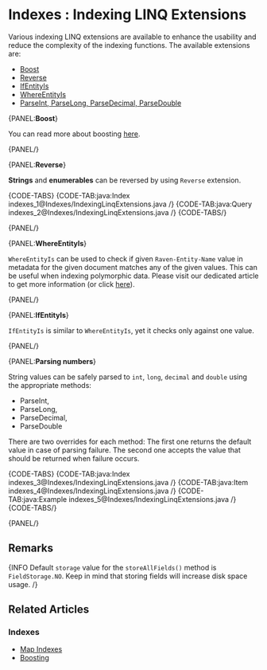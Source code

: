 # Indexes : Indexing LINQ Extensions

Various indexing LINQ extensions are available to enhance the usability and reduce the complexity of the indexing functions. The available extensions are:

- [Boost](../indexes/indexing-linq-extensions#boost)
- [Reverse](../indexes/indexing-linq-extensions#reverse)
- [IfEntityIs](../indexes/indexing-linq-extensions#ifentityis)
- [WhereEntityIs](../indexes/indexing-linq-extensions#whereentityis)
- [ParseInt, ParseLong, ParseDecimal, ParseDouble](../indexes/indexing-linq-extensions#parsing-numbers)

{PANEL:**Boost**}

You can read more about boosting [here](../indexes/boosting).

{PANEL/}

{PANEL:**Reverse**}

**Strings** and **enumerables** can be reversed by using `Reverse` extension.

{CODE-TABS}
{CODE-TAB:java:Index indexes_1@Indexes/IndexingLinqExtensions.java /}
{CODE-TAB:java:Query indexes_2@Indexes/IndexingLinqExtensions.java /}
{CODE-TABS/}

{PANEL/}

{PANEL:**WhereEntityIs**}

`WhereEntityIs` can be used to check if given `Raven-Entity-Name` value in metadata for the given document matches any of the given values. This can be useful when indexing polymorphic data. Please visit our dedicated article to get more information (or click [here](../indexes/indexing-polymorphic-data#other-ways)).

{PANEL/}

{PANEL:**IfEntityIs**}

`IfEntityIs` is similar to `WhereEntityIs`, yet it checks only against one value.

{PANEL/}

{PANEL:**Parsing numbers**}

String values can be safely parsed to `int`, `long`, `decimal` and `double` using the appropriate methods:

- ParseInt,
- ParseLong,
- ParseDecimal,
- ParseDouble

There are two overrides for each method: The first one returns the default value in case of parsing failure. The second one accepts the value that should be returned when failure occurs.

{CODE-TABS}
{CODE-TAB:java:Index indexes_3@Indexes/IndexingLinqExtensions.java /}
{CODE-TAB:java:Item indexes_4@Indexes/IndexingLinqExtensions.java /}
{CODE-TAB:java:Example indexes_5@Indexes/IndexingLinqExtensions.java /}
{CODE-TABS/}

{PANEL/}

## Remarks

{INFO Default `storage` value for the `storeAllFields()` method is `FieldStorage.NO`. Keep in mind that storing fields will increase disk space usage. /}


## Related Articles

### Indexes

- [Map Indexes](../indexes/map-indexes)
- [Boosting](../indexes/boosting)
